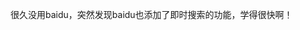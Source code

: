 <!---
markmeta_author: wongoo
markmeta_date: 2011-01-11 01:21:42+00:00
slug: baidu-instant-search
markmeta_title: Baidu也添加即时搜索了
wordpress_id: 56
markmeta_categories: Inspiration
-->

很久没用baidu，突然发现baidu也添加了即时搜索的功能，学得很快啊！
